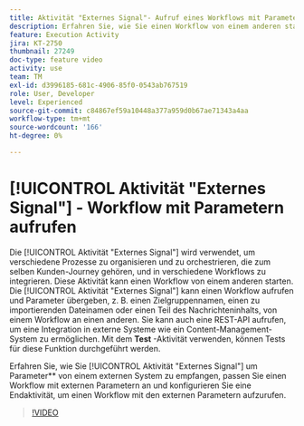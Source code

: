 ```yaml
---
title: Aktivität "Externes Signal"- Aufruf eines Workflows mit Parametern
description: Erfahren Sie, wie Sie einen Workflow von einem anderen starten, um komplexere Journey zu unterstützen und gleichzeitig in der Lage sind, Probleme besser zu überwachen und besser auf sie zu reagieren.
feature: Execution Activity
jira: KT-2750
thumbnail: 27249
doc-type: feature video
activity: use
team: TM
exl-id: d3996185-681c-4906-85f0-0543ab767519
role: User, Developer
level: Experienced
source-git-commit: c84867ef59a10448a377a959d0b67ae71343a4aa
workflow-type: tm+mt
source-wordcount: '166'
ht-degree: 0%

---
```



# [!UICONTROL Aktivität &quot;Externes Signal&quot;] - Workflow mit Parametern aufrufen

Die [!UICONTROL Aktivität &quot;Externes Signal&quot;] wird verwendet, um verschiedene Prozesse zu organisieren und zu orchestrieren, die zum selben Kunden-Journey gehören, und in verschiedene Workflows zu integrieren. Diese Aktivität kann einen Workflow von einem anderen starten. Die [!UICONTROL Aktivität &quot;Externes Signal&quot;] kann einen Workflow aufrufen und Parameter übergeben, z. B. einen Zielgruppennamen, einen zu importierenden Dateinamen oder einen Teil des Nachrichteninhalts, von einem Workflow an einen anderen. Sie kann auch eine REST-API aufrufen, um eine Integration in externe Systeme wie ein Content-Management-System zu ermöglichen. Mit dem **Test** -Aktivität verwenden, können Tests für diese Funktion durchgeführt werden.

Erfahren Sie, wie Sie [!UICONTROL Aktivität &quot;Externes Signal&quot;] um Parameter** von einem externen System zu empfangen, passen Sie einen Workflow mit externen Parametern an und konfigurieren Sie eine Endaktivität, um einen Workflow mit den externen Parametern aufzurufen.

>[!VIDEO](https://video.tv.adobe.com/v/27249/?quality=12&learn=on)
